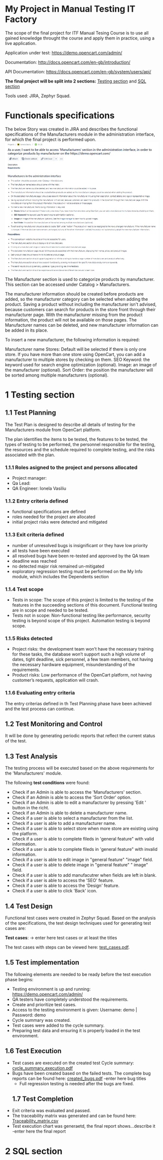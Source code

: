 # My Project in Manual Testing IT Factory
The scope of the final project for ITF Manual Tesing Course is to  use all gained knowledge throught the course and apply them in practice, using a live application.

Application under test: https://demo.opencart.com/admin/

Documentation: http://docs.opencart.com/en-gb/introduction/

API Documentation: https://docs.opencart.com/en-gb/system/users/api/

**The final project will be split into 2 sections:** [Testing section](https://github.com/VasiliuIonela/Poject-ITF-OpenCart/blob/main/README.md#1-testing-section) and [SQL section](https://github.com/VasiliuIonela/Poject-ITF-OpenCart/edit/main/README.md#2-sql-section)

Tools used: JIRA, Zephyr Squad.

# Functionals specifications
 The below Story was created in JIRA and describes the functional specifications of the Manufacturers module in the administration interface, for which the final project is performed upon.
 ![image](https://github.com/VasiliuIonela/Poject-ITF-OpenCart/blob/main/Web%20capture_19-5-2023_84155_itfclasses.atlassian.net.jpeg)

The Manufacturer section is used to categorize products by manufacturer. This section can be accessed under Catalog > Manufacturers.

The manufacturer information should be created before products are added, so the manufacturer category can be selected when adding the product. Saving a product without including the manufacturer isn't advised, because customers can search for products in the store front through their manufacturer page. With the manufacturer missing from the product information, the product will not be available on those pages. The Manufacturer names can be deleted, and new manufacturer information can be added in its place.

To insert a new manufacturer, the following information is required:

Manufacturer name
Stores: Default will be selected if there is only one store. If you have more than one store using OpenCart, you can add a manufacturer to multiple stores by checking on them.
SEO Keyword: the keyword used for search engine optimization (optional).
Image: an image of the manufacturer (optional).
Sort Order: the position the manufacturer will be sorted among multiple manufacturers (optional).

# 1 Testing section
## 1.1 Test Planning
The Test Plan is designed to describe all details of testing for the Manufacturers module from OpenCart platform.

The plan identifies the items to be tested, the features to be tested, the types of testing to be performed, the personnel responsible for the testing, the resources and the schedule required to complete testing, and the risks associated with the plan.
### 1.1.1 Roles asigned to the project and persons allocated
* Project manager:
* Qa Lead:
* QA Engineer: Ionela Vasiliu
### 1.1.2 Entry criteria defined
* functional specifications are defined
* roles needed for the project are allocated
* initial project risks were detected and mitigated
### 1.1.3 Exit criteria defined
* number of unresolved bugs is insignificant or they have low priority
* all tests have been executed
* all resolved bugs have been re-tested and approved by the QA team
* deadline was reached
* no detected major risk remained un-mitigated
* exploratory regression testing must be performed on the My Info module, which includes the Dependents section
### 1.1.4 Test scope
* Tests in scope: The scope of this project is limited to the testing of the features in the succeeding sections of this document. Functional testing are in scope and needed to be tested.
* Tests not in scope:  Non-functional testing like performance, security testing is beyond scope of this project.  Automation testing is beyond scope.
### 1.1.5 Risks detected
* Project risks: the development team won’t have the necessary training for these tasks,	the database won’t support such a high volume of dates,	tight deadline,	sick personnel,	a few team members,	not having the necessary hardware equipment,	misunderstanding of the requirements.
* Product risks: Low performance of the OpenCart platform,	not having customer’s requests,	application will crash.

### 1.1.6 Evaluating entry criteria
The entry criterias defined in th Test Planning phase have been achieved and the test process can continue.
 ## 1.2 Test Monitoring and Control
 It will be done by generating periodic reports that reflect the current status of the test.
## 1.3 Test Analysis

The testing process will be executed based on the above  requirements for the 'Manufacturers' module. 

The following **test conditions** were found: 
* Check if an Admin is able to access the 'Manufacturers' section.
* Check if an Admin is able to access the 'Sort Order' option.
* Check if an Admin is able to edit a manufacturer by pressing 'Edit ' button in the richt.
* Check if an Admin is able to delete a manufacturer name.
* Check if a user is able to select a manufacturer from the list.
* Check if a user is able to add a manufacturer name.
* Check if a user is able to select store when more store are existing using the platform.
* Check if a user is able to complete fileds in 'general feature" with valid information.
* Check if a user is able to complete fileds in 'general feature" with invalid information.
*  Check if a user is able to edit image in "general feature" "image" field.
*  Check if a user is able to delete image in "general feature" " image" field.
* Check if a user is able to add manufacutrer when fields are left in blank.
* Check if a user is able to access the 'SEO' feature.
* Check if a user is able to access the 'Design' feature.
*  Check  if a user is able to click  'Back' icon.
## 1.4 Test Design
 Functional test cases were created in Zephyr Squad. Based on the analysis of the specifications, the  test design techniques used for generating test cases are:

**Test cases**: -> enter here test cases or at least the titles

The test cases with steps can be viewed here: [test_cases.pdf]().
## 1.5 Test implementation
 The following elements are needed to be ready before the test execution phase begins:
* Testing environment is up and running: https://demo.opencart.com/admin/
* QA testers have completely understood the requirements.
*	Create and prioritize test cases.
* Access to the testing environment is given: 	Username: demo | Password: demo
* Cycle summary was created.
* Test cases were added to the cycle summary.
* Preparing test data and ensuring it is properly loaded in the test environment.
## 1.6 Test Execution
* Test cases are executed on the created test Cycle summary: [cycle_summary_execution.pdf]()
* Bugs have been created based on the failed tests. The complete bug reports can be found here: [created_bugs.pdf]()
  -enter here bug titles
  * Full regression testing is needed after the bugs are fixed.
  ## 1.7 Test Completion
* Exit criteria was evaluated and passed.
* The traceability matrix was generated and can be found here: [Traceability_matrix.csv]()
* Test execution chart was generaetd, the final report shows...describe it
-enter here the final report
# 2 SQL section
